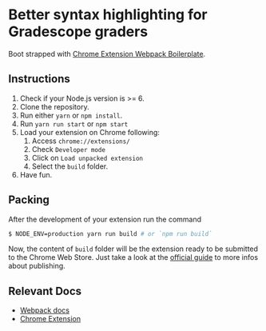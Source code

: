 # Better syntax highlighting for Gradescope graders

Boot strapped with [Chrome Extension Webpack Boilerplate](https://github.com/samuelsimoes/chrome-extension-webpack-boilerplate).

## Instructions

1. Check if your Node.js version is >= 6.
2. Clone the repository.
4. Run either `yarn` or `npm install`.
7. Run `yarn run start` or `npm start`
8. Load your extension on Chrome following:
   1. Access `chrome://extensions/`
   2. Check `Developer mode`
   3. Click on `Load unpacked extension`
   4. Select the `build` folder.
9. Have fun.

## Packing

After the development of your extension run the command

```bash
$ NODE_ENV=production yarn run build # or `npm run build`
```

Now, the content of `build` folder will be the extension ready to be submitted to the Chrome Web Store. Just take a look at the [official guide](https://developer.chrome.com/webstore/publish) to more infos about publishing.

## Relevant Docs

* [Webpack docs](https://webpack.js.org)
* [Chrome Extension](https://developer.chrome.com/extensions/getstarted) 